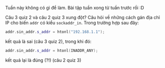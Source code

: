Tuần này không có gì để làm. Bài tập tuần xong từ tuần trước rồi :D

Câu 3 quiz 2 và câu 2 quiz 3 xung đột? Câu hỏi về những cách gán địa chỉ IP cho biến `addr` có kiểu `sockaddr_in`. Trong trường hợp sau đây:
```c++
addr.sin_addr.s_addr = htonl("192.168.1.1");
```
kết quả là sai (câu 3 quiz 2), trong khi đó:
```c++
addr.sin_addr.s_addr = htonl(INADDR_ANY);
```
kết quả lại là đúng (?!) (câu 2 quiz 3)
